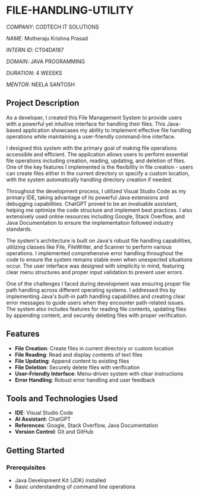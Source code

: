 # FILE-HANDLING-UTILITY

*COMPANY*: CODTECH IT SOLUTIONS

*NAME*: Motheraju Krishna Prasad

*INTERN ID*: CT04DA187

*DOMAIN*: JAVA PROGRAMMING

*DURATION*: 4 WEEEKS

*MENTOR*: NEELA SANTOSH

## Project Description

As a developer, I created this File Management System to provide users with a powerful yet intuitive interface for handling their files. This Java-based application showcases my ability to implement effective file handling operations while maintaining a user-friendly command-line interface.

I designed this system with the primary goal of making file operations accessible and efficient. The application allows users to perform essential file operations including creation, reading, updating, and deletion of files. One of the key features I implemented is the flexibility in file creation - users can create files either in the current directory or specify a custom location, with the system automatically handling directory creation if needed.

Throughout the development process, I utilized Visual Studio Code as my primary IDE, taking advantage of its powerful Java extensions and debugging capabilities. ChatGPT proved to be an invaluable assistant, helping me optimize the code structure and implement best practices. I also extensively used online resources including Google, Stack Overflow, and Java Documentation to ensure the implementation followed industry standards.

The system's architecture is built on Java's robust file handling capabilities, utilizing classes like File, FileWriter, and Scanner to perform various operations. I implemented comprehensive error handling throughout the code to ensure the system remains stable even when unexpected situations occur. The user interface was designed with simplicity in mind, featuring clear menu structures and proper input validation to prevent user errors.

One of the challenges I faced during development was ensuring proper file path handling across different operating systems. I addressed this by implementing Java's built-in path handling capabilities and creating clear error messages to guide users when they encounter path-related issues. The system also includes features for reading file contents, updating files by appending content, and securely deleting files with proper verification.

## Features

- **File Creation**: Create files in current directory or custom location
- **File Reading**: Read and display contents of text files
- **File Updating**: Append content to existing files
- **File Deletion**: Securely delete files with verification
- **User-Friendly Interface**: Menu-driven system with clear instructions
- **Error Handling**: Robust error handling and user feedback

## Tools and Technologies Used

- **IDE**: Visual Studio Code
- **AI Assistant**: ChatGPT
- **References**: Google, Stack Overflow, Java Documentation
- **Version Control**: Git and GitHub

## Getting Started

### Prerequisites
- Java Development Kit (JDK) installed
- Basic understanding of command line operations
